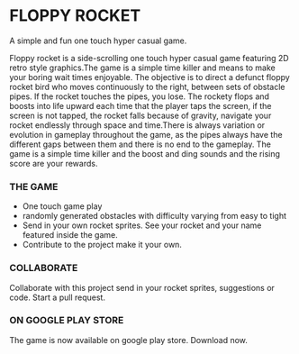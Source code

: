 # FLOPPY ROCKET


A simple and fun one touch hyper casual game.

Floppy rocket is a side-scrolling one touch hyper casual game featuring 2D retro style graphics.The game is a simple time killer and means to make your boring wait times enjoyable. The objective is to direct a defunct floppy rocket bird who moves continuously to the right, between sets of obstacle pipes. If the rocket touches the pipes, you lose. The rockety flops and boosts into life upward each time that the player taps the screen, if the screen is not tapped, the rocket  falls because of gravity, navigate your rocket endlessly through space and time.There is always variation or evolution in gameplay throughout the game, as the pipes always have the different gaps between them and there is no end to the gameplay. The game is a simple time killer and the boost and ding sounds and the rising score are your rewards.

### THE GAME

* One touch game play
* randomly generated obstacles with difficulty varying from easy to tight
* Send in your own rocket sprites. See your rocket and your name featured inside the game.
* Contribute to the project make it your own.

### COLLABORATE

Collaborate with this project send in your rocket sprites, suggestions or code. Start a pull request.

### ON GOOGLE PLAY STORE

The game is now available on google play store. Download now.
